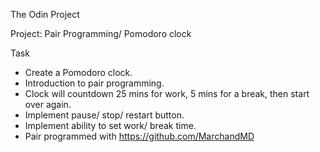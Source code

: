 The Odin Project

Project: Pair Programming/ Pomodoro clock

Task
- Create a Pomodoro clock.
- Introduction to pair programming.
- Clock will countdown 25 mins for work, 5 mins for a break, then start over again.
- Implement pause/ stop/ restart button.
- Implement ability to set work/ break time.
- Pair programmed with https://github.com/MarchandMD